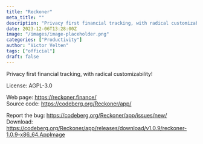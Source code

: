 ```yaml
---
title: "Reckoner"
meta_title: ""
description: "Privacy first financial tracking, with radical customizability!"
date: 2023-12-06T13:28:00Z
image: "/images/image-placeholder.png"
categories: ["Productivity"]
author: "Victor Velten"
tags: ["official"]
draft: false
---
```


Privacy first financial tracking, with radical customizability!

License: AGPL-3.0

Web page: https://reckoner.finance/  
Source code: https://codeberg.org/Reckoner/app/

Report the bug: https://codeberg.org/Reckoner/app/issues/new/  
Download: https://codeberg.org/Reckoner/app/releases/download/v1.0.9/reckoner-1.0.9-x86_64.AppImage
